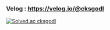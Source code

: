 ### Velog : https://velog.io/@cksgodl
[![Solved.ac
cksgodl](http://mazassumnida.wtf/api/generate_badge?boj={handle})](https://solved.ac/{handle})

<!--
![dlgocks1's github stats](https://github-readme-stats.vercel.app/api?username=dlgocks1&show_icons=true)
[![dlgocks1's github stats](https://github-readme-stats.vercel.app/api/top-langs/?username=dlgocks1&show_icons=true&hide_border=true&title_color=004386&icon_color=004386&layout=compact)](https://github.com/dlgocks1)
-->

<!--
**dlgocks1/dlgocks1** is a ✨ _special_ ✨ repository because its `README.md` (this file) appears on your GitHub profile.

Here are some ideas to get you started:

- 🔭 I’m currently working on ...
- 🌱 I’m currently learning ...
- 👯 I’m looking to collaborate on ...
- 🤔 I’m looking for help with ...
- 💬 Ask me about ...
- 📫 How to reach me: ...
- 😄 Pronouns: ...
- ⚡ Fun fact: ...
-->
